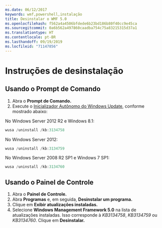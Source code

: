 ```yaml
---
ms.date: 06/12/2017
keywords: wmf,powershell,instalação
title: Desinstalar o WMF 5.0
ms.openlocfilehash: f562a4a4506bfdede6b23bd186b80f40cc9e45ca
ms.sourcegitcommit: 0a6b562a497860caadba754c75a83215315d37a1
ms.translationtype: HT
ms.contentlocale: pt-BR
ms.lasthandoff: 09/19/2019
ms.locfileid: "71147856"
---
```

# <a name="uninstallation-instructions"></a>Instruções de desinstalação

## <a name="using-command-prompt"></a>Usando o Prompt de Comando

1. Abra o **Prompt de Comando.**
2. Execute o [Inicializador Autônomo do Windows Update](https://support.microsoft.com/en-us/kb/934307), conforme mostrado abaixo:

No Windows Server 2012 R2 e Windows 8.1:

```powershell
wusa /uninstall /kb:3134758
```

No Windows Server 2012:

```powershell
wusa /uninstall /kb:3134759
```

No Windows Server 2008 R2 SP1 e Windows 7 SP1:

```powershell
wusa /uninstall /kb:3134760
```

## <a name="using-control-panel"></a>Usando o Painel de Controle

1. Abra o **Painel de Controle.**
2. Abra **Programas** e, em seguida, **Desinstalar um programa.**
3. Clique em **Exibir atualizações instaladas.**
4. Selecione **Windows Management Framework 5.0** na lista de atualizações instaladas. Isso corresponde à *KB3134758*, *KB3134759* ou *KB3134760*. Clique em **Desinstalar.**

